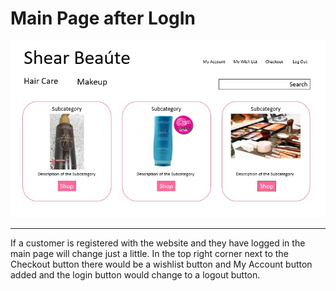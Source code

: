 # Main Page after LogIn

![Main Page after LogIn](MainPageAfterLogIn.jpg)
<hr>

If a customer is registered with the website and they have logged in the main page will change just a little. In the top right corner next to the Checkout button there would be a wishlist button and My Account button added and the login button would change to a logout button. 

